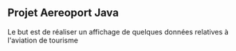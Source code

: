## Projet Aereoport Java

Le but est de réaliser un affichage de quelques données relatives à l'aviation de tourisme
